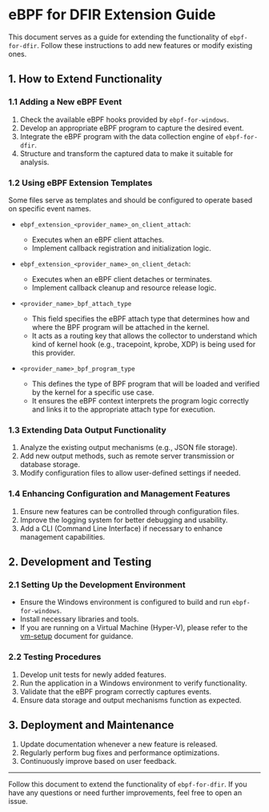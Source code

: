 # eBPF for DFIR Extension Guide

This document serves as a guide for extending the functionality of `ebpf-for-dfir`. Follow these instructions to add new features or modify existing ones.

## 1. How to Extend Functionality

### 1.1 Adding a New eBPF Event
1. Check the available eBPF hooks provided by `ebpf-for-windows`.
2. Develop an appropriate eBPF program to capture the desired event.
3. Integrate the eBPF program with the data collection engine of `ebpf-for-dfir`.
4. Structure and transform the captured data to make it suitable for analysis.

### 1.2 Using eBPF Extension Templates
Some files serve as templates and should be configured to operate based on specific event names.

- `ebpf_extension_<provider_name>_on_client_attach`:
  - Executes when an eBPF client attaches.
  - Implement callback registration and initialization logic.

- `ebpf_extension_<provider_name>_on_client_detach`:
  - Executes when an eBPF client detaches or terminates.
  - Implement callback cleanup and resource release logic.

- `<provider_name>_bpf_attach_type`
  - This field specifies the eBPF attach type that determines how and where the BPF program will be attached in the kernel.
  - It acts as a routing key that allows the collector to understand which kind of kernel hook (e.g., tracepoint, kprobe, XDP) is being used for this provider.

- `<provider_name>_bpf_program_type`
  - This defines the type of BPF program that will be loaded and verified by the kernel for a specific use case.
  - It ensures the eBPF context interprets the program logic correctly and links it to the appropriate attach type for execution.

### 1.3 Extending Data Output Functionality
1. Analyze the existing output mechanisms (e.g., JSON file storage).
2. Add new output methods, such as remote server transmission or database storage.
3. Modify configuration files to allow user-defined settings if needed.

### 1.4 Enhancing Configuration and Management Features
1. Ensure new features can be controlled through configuration files.
2. Improve the logging system for better debugging and usability.
3. Add a CLI (Command Line Interface) if necessary to enhance management capabilities.

## 2. Development and Testing

### 2.1 Setting Up the Development Environment
- Ensure the Windows environment is configured to build and run `ebpf-for-windows`.
- Install necessary libraries and tools.
- If you are running on a Virtual Machine (Hyper-V), please refer to the [vm-setup](https://github.com/microsoft/ebpf-for-windows/blob/main/docs/vm-setup.md) document for guidance.

### 2.2 Testing Procedures
1. Develop unit tests for newly added features.
2. Run the application in a Windows environment to verify functionality.
3. Validate that the eBPF program correctly captures events.
4. Ensure data storage and output mechanisms function as expected.

## 3. Deployment and Maintenance
1. Update documentation whenever a new feature is released.
2. Regularly perform bug fixes and performance optimizations.
3. Continuously improve based on user feedback.

---
Follow this document to extend the functionality of `ebpf-for-dfir`. If you have any questions or need further improvements, feel free to open an issue.

